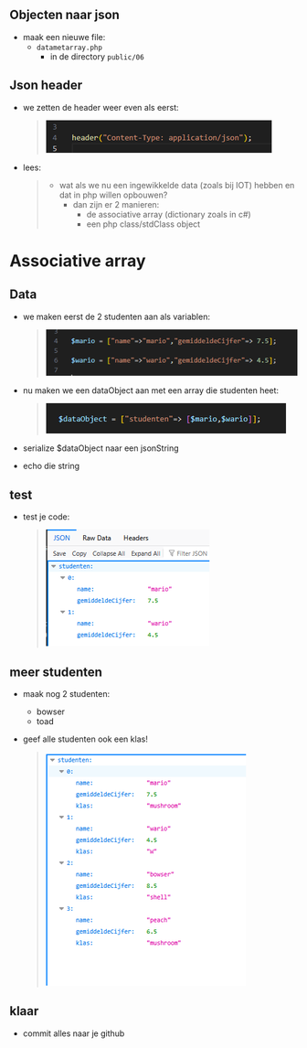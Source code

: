 
## Objecten naar json

- maak een nieuwe file:
    - `datametarray.php`
        - in de directory `public/06`


## Json header

- we zetten de header weer even als eerst:
    > ![](img/header.png)


- lees:
    > - wat als we nu een ingewikkelde data (zoals bij IOT) hebben en dat in php willen opbouwen?
    >   - dan zijn er 2 manieren:
    >       - de associative array (dictionary zoals in c#)
    >       - een php class/stdClass object



# Associative array

## Data
- we maken eerst de 2 studenten aan als variablen:
    > ![](img/2studenten.png)

- nu maken we een dataObject aan met een array die studenten heet:
    > ![](img/dataObject.png)

- serialize $dataObject naar een jsonString
- echo die string

## test

- test je code:
    > ![](img/assocjson.png)

## meer studenten

- maak nog 2 studenten:
    - bowser
    - toad

- geef alle studenten ook een klas!
    > ![](img/klas.png)

## klaar
- commit alles naar je github
